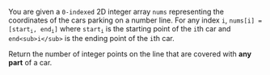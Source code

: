 You are given a `0-indexed` 2D integer array `nums` representing the coordinates of the cars parking on a number line. For any index `i`, <code>nums[i] = [start<sub>i</sub>, end<sub>i</sub>]</code> where <code>start<sub>i</sub></code> is the starting point of the `i`th car and `end<sub>i</sub>` is the ending point of the `i`th car.

Return the number of integer points on the line that are covered with **any part** of a car.